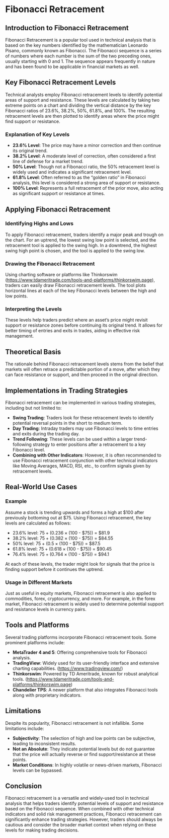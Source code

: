 # Fibonacci Retracement

## Introduction to Fibonacci Retracement

Fibonacci Retracement is a popular tool used in technical analysis that is based on the key numbers identified by the mathematician Leonardo Pisano, commonly known as Fibonacci. The Fibonacci sequence is a series of numbers where each number is the sum of the two preceding ones, usually starting with 0 and 1. The sequence appears frequently in nature and has been found to be applicable in financial markets as well.

## Key Fibonacci Retracement Levels

Technical analysts employ Fibonacci retracement levels to identify potential areas of support and resistance. These levels are calculated by taking two extreme points on a chart and dividing the vertical distance by the key Fibonacci ratios of 23.6%, 38.2%, 50%, 61.8%, and 100%. The resulting retracement levels are then plotted to identify areas where the price might find support or resistance.

### Explanation of Key Levels

- **23.6% Level**: The price may have a minor correction and then continue its original trend.
- **38.2% Level**: A moderate level of correction, often considered a first line of defense for a market trend.
- **50% Level**: Though not a Fibonacci ratio, the 50% retracement level is widely used and indicates a significant retracement level.
- **61.8% Level**: Often referred to as the “golden ratio” in Fibonacci analysis, this level is considered a strong area of support or resistance.
- **100% Level**: Represents a full retracement of the prior move, also acting as significant support or resistance at times.

## Applying Fibonacci Retracement

### Identifying Highs and Lows

To apply Fibonacci retracement, traders identify a major peak and trough on the chart. For an uptrend, the lowest swing low point is selected, and the retracement tool is applied to the swing high. In a downtrend, the highest swing high point is chosen, and the tool is applied to the swing low.

### Drawing the Fibonacci Retracement

Using charting software or platforms like Thinkorswim (https://www.tdameritrade.com/tools-and-platforms/thinkorswim.page), traders can easily draw Fibonacci retracement levels. The tool plots horizontal lines at each of the key Fibonacci levels between the high and low points. 

### Interpreting the Levels

These levels help traders predict where an asset’s price might revisit support or resistance zones before continuing its original trend. It allows for better timing of entries and exits in trades, aiding in effective risk management.

## Theoretical Basis

The rationale behind Fibonacci retracement levels stems from the belief that markets will often retrace a predictable portion of a move, after which they can face resistance or support, and then proceed in the original direction.

## Implementations in Trading Strategies

Fibonacci retracement can be implemented in various trading strategies, including but not limited to:

- **Swing Trading**: Traders look for these retracement levels to identify potential reversal points in the short to medium term.
- **Day Trading**: Intraday traders may use Fibonacci levels to time entries and exits during the trading day.
- **Trend Following**: These levels can be used within a larger trend-following strategy to enter positions after a retracement to a key Fibonacci level.
- **Combining with Other Indicators**: However, it is often recommended to use Fibonacci retracement conjunction with other technical indicators like Moving Averages, MACD, RSI, etc., to confirm signals given by retracement levels.

## Real-World Use Cases

### Example

Assume a stock is trending upwards and forms a high at $100 after previously bottoming out at $75. Using Fibonacci retracement, the key levels are calculated as follows:

- 23.6% level: $75 + (0.236 × ($100 - $75)) = $81.9
- 38.2% level: $75 + (0.382 × ($100 - $75)) = $84.55
- 50% level: $75 + (0.5 × ($100 - $75)) = $87.5
- 61.8% level: $75 + (0.618 × ($100 - $75)) = $90.45
- 76.4% level: $75 + (0.764 × ($100 - $75)) = $94.1

At each of these levels, the trader might look for signals that the price is finding support before it continues the uptrend.

### Usage in Different Markets

Just as useful in equity markets, Fibonacci retracement is also applied to commodities, forex, cryptocurrency, and more. For example, in the forex market, Fibonacci retracement is widely used to determine potential support and resistance levels in currency pairs.

## Tools and Platforms

Several trading platforms incorporate Fibonacci retracement tools. Some prominent platforms include:

- **MetaTrader 4 and 5**: Offering comprehensive tools for Fibonacci analysis.
- **TradingView**: Widely used for its user-friendly interface and extensive charting capabilities. (https://www.tradingview.com/)
- **Thinkorswim**: Powered by TD Ameritrade, known for robust analytical tools. (https://www.tdameritrade.com/tools-and-platforms/thinkorswim.page)
- **Chandelier TPS**: A newer platform that also integrates Fibonacci tools along with proprietary indicators. 

## Limitations

Despite its popularity, Fibonacci retracement is not infallible. Some limitations include:

- **Subjectivity**: The selection of high and low points can be subjective, leading to inconsistent results.
- **Not an Absolute**: They indicate potential levels but do not guarantee that the price will actually reverse or find support/resistance at these points.
- **Market Conditions**: In highly volatile or news-driven markets, Fibonacci levels can be bypassed.

## Conclusion

Fibonacci retracement is a versatile and widely-used tool in technical analysis that helps traders identify potential levels of support and resistance based on the Fibonacci sequence. When combined with other technical indicators and solid risk management practices, Fibonacci retracement can significantly enhance trading strategies. However, traders should always be cautious and consider the broader market context when relying on these levels for making trading decisions.